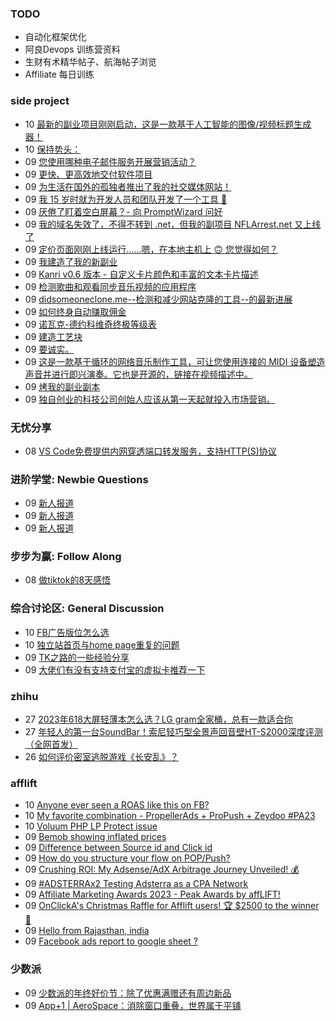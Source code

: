 ### TODO
-  自动化框架优化
-  阿良Devops 训练营资料
-  生财有术精华帖子、航海帖子浏览
-  Affiliate 每日训练

### side project
<!-- sideproject:START -->
-  10 [最新的副业项目刚刚启动，这是一款基于人工智能的图像/视频标题生成器！](https://www.reddit.com/r/SideProject/comments/18eqrr2/just_launched_by_latest_side_project_an_ai_based/)
-  10 [保持势头：](https://www.reddit.com/r/SideProject/comments/18epqb5/keeping_the_momentum_going/)
-  09 [您使用哪种电子邮件服务开展营销活动？](https://www.reddit.com/r/SideProject/comments/18ep7n4/what_email_service_do_you_use_for_your_campaigns/)
-  09 [更快、更高效地交付软件项目](https://www.reddit.com/r/SideProject/comments/18eopxy/deliver_software_projects_faster_and_more/)
-  09 [为生活在国外的孤独者推出了我的社交媒体网站！](https://www.reddit.com/r/SideProject/comments/18enrv2/launched_my_social_media_website_for_lonely/)
-  09 [我 15 岁时就为开发人员和团队开发了一个工具 🚀](https://www.reddit.com/r/SideProject/comments/18en5oo/i_built_a_tool_for_devs_teams_at_15yo/)
-  09 [厌倦了盯着空白屏幕？- 向 PromptWizard 问好](https://www.reddit.com/r/SideProject/comments/18empvt/tired_of_staring_at_a_blank_screen_say_hi_to/)
-  09 [我的域名失效了，不得不转到 .net，但我的副项目 NFLArrest.net 又上线了](http://nflarrest.net/)
-  09 [定价页面刚刚上线运行......嗯，在本地主机上 🙃 您觉得如何？](https://old.reddit.com/r/SideProject/comments/18em8fe/just_got_the_pricing_page_up_and_running_well_in/)
-  09 [我建造了我的新副业](https://old.reddit.com/r/SideProject/comments/18elyx1/i_built_my_new_side_project/)
-  09 [Kanri v0.6 版本 - 自定义卡片颜色和丰富的文本卡片描述](https://www.kanriapp.com/v06-launch)
-  09 [检测歌曲和观看同步音乐视频的应用程序](https://www.reddit.com/r/SideProject/comments/18eijsw/app_to_detect_songs_and_watch_synchronized_music/)
-  09 [didsomeoneclone.me--检测和减少网站克隆的工具--的最新进展](https://www.reddit.com/r/SideProject/comments/18eguuj/update_on_didsomeonecloneme_a_tool_to_detect_and/)
-  09 [如何终身自动赚取佣金](https://olspsystem.com/join/448853)
-  09 [诺瓦克-德约科维奇终极等级表](https://youtu.be/eTFZDUKjQnU?si=NCnLbwyfoeDcOdmx)
-  09 [建造工艺块](https://old.reddit.com/r/tailwindcss/comments/18dkgso/launching_craftedblock/)
-  09 [要诚实。](https://www.reddit.com/r/SideProject/comments/18eekex/be_honest/)
-  09 [这是一款基于循环的网络音乐制作工具，可让您使用连接的 MIDI 设备塑造声音并进行即兴演奏。它也是开源的，链接在视频描述中。](https://www.youtube.com/watch?v=ONkM159dy3M)
-  09 [烤我的副业副本](https://www.reddit.com/r/SideProject/comments/18edy19/roast_my_side_project_copy/)
-  09 [独自创业的科技公司创始人应该从第一天起就投入市场营销。](https://www.reddit.com/r/SideProject/comments/18ed8nl/tech_founders_going_alone_should_jump_into/)<!-- sideproject:END -->


### 无忧分享
<!-- ruyo:START -->
-  08 [VS Code免费提供内网穿透端口转发服务，支持HTTP&lpar;S&rpar;协议](https://51.ruyo.net/18562.html)<!-- ruyo:END -->

### 进阶学堂: Newbie Questions
<!-- advertcn1:START -->
-  09 [新人报道](https://www.advertcn.com/thread-113251-1-1.html)
-  09 [新人报道](https://www.advertcn.com/thread-113249-1-1.html)
-  09 [新人报道](https://www.advertcn.com/thread-113248-1-1.html)<!-- advertcn1:END -->

### 步步为赢: Follow Along
<!-- advertcn2:START -->
-  08 [做tiktok的8天感悟](https://www.advertcn.com/thread-113232-1-1.html)<!-- advertcn2:END -->

### 综合讨论区: General Discussion
<!-- advertcn3:START -->
-  10 [FB广告版位怎么选](https://www.advertcn.com/thread-113255-1-1.html)
-  10 [独立站首页与home page重复的问题](https://www.advertcn.com/thread-113254-1-1.html)
-  09 [TK之路的一些经验分享](https://www.advertcn.com/thread-113252-1-1.html)
-  09 [大佬们有没有支持支付宝的虚拟卡推荐一下](https://www.advertcn.com/thread-113247-1-1.html)<!-- advertcn3:END -->


### zhihu
<!-- zhihu:START -->
-  27 [2023年618大屏轻薄本怎么选？LG gram全家桶，总有一款适合你](http://zhuanlan.zhihu.com/p/632641888?utm_campaign=rss&utm_medium=rss&utm_source=rss&utm_content=title)
-  27 [年轻人的第一台SoundBar！索尼轻巧型全景声回音壁HT-S2000深度评测（全网首发）](http://zhuanlan.zhihu.com/p/630990296?utm_campaign=rss&utm_medium=rss&utm_source=rss&utm_content=title)
-  26 [如何评价密室逃脱游戏《长安乱》？](http://www.zhihu.com/question/563950552/answer/3045961312?utm_campaign=rss&utm_medium=rss&utm_source=rss&utm_content=title)<!-- zhihu:END -->

### afflift
<!-- afflift:START -->
-  10 [Anyone ever seen a ROAS like this on FB?](https://afflift.com/f/threads/anyone-ever-seen-a-roas-like-this-on-fb.12224/)
-  10 [My favorite combination - PropellerAds + ProPush + Zeydoo #PA23](https://afflift.com/f/threads/my-favorite-combination-propellerads-propush-zeydoo-pa23.11586/)
-  10 [Voluum PHP LP Protect issue](https://afflift.com/f/threads/voluum-php-lp-protect-issue.12223/)
-  09 [Bemob showing inflated prices](https://afflift.com/f/threads/bemob-showing-inflated-prices.12192/)
-  09 [Difference between Source id and Click id](https://afflift.com/f/threads/difference-between-source-id-and-click-id.12229/)
-  09 [How do you structure your flow on POP/Push?](https://afflift.com/f/threads/how-do-you-structure-your-flow-on-pop-push.12226/)
-  09 [Crushing ROI: My Adsense/AdX Arbitrage Journey Unveiled! 💰](https://afflift.com/f/threads/crushing-roi-my-adsense-adx-arbitrage-journey-unveiled-%F0%9F%92%B0.12228/)
-  09 [#ADSTERRAx2 Testing Adsterra as a CPA Network](https://afflift.com/f/threads/adsterrax2-testing-adsterra-as-a-cpa-network.11954/)
-  09 [Affiliate Marketing Awards 2023 - Peak Awards by affLIFT!](https://afflift.com/f/threads/affiliate-marketing-awards-2023-peak-awards-by-afflift.12031/)
-  09 [OnClickA&#39;s Christmas Raffle for Afflift users! 🏆 $2500 to the winner 🌟](https://afflift.com/f/threads/onclickas-christmas-raffle-for-afflift-users-%F0%9F%8F%86-2500-to-the-winner-%F0%9F%8C%9F.12219/)
-  09 [Hello from Rajasthan, india](https://afflift.com/f/threads/hello-from-rajasthan-india.12108/)
-  09 [Facebook ads report to google sheet ?](https://afflift.com/f/threads/facebook-ads-report-to-google-sheet.12227/)<!-- afflift:END -->

### 少数派
<!-- sspai:START -->
-  09 [少数派的年终好价节：除了优惠满赠还有周边新品](https://sspai.com/post/84926)
-  09 [App+1 | AeroSpace：消除窗口重叠，世界属于平铺](https://sspai.com/post/84935)<!-- sspai:END -->
